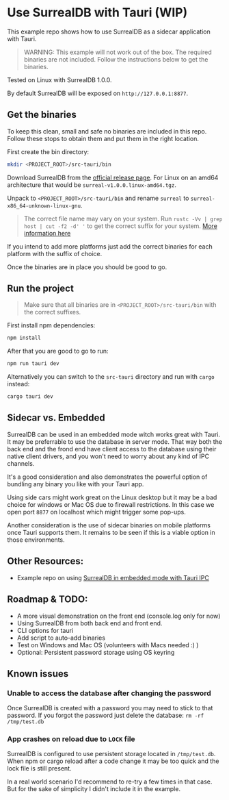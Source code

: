 # Use SurrealDB with Tauri (WIP)

This example repo shows how to use SurrealDB as a sidecar application with Tauri.

> WARNING: This example will not work out of the box. The required binaries are not included. Follow the instructions
> below to get the binaries.

Tested on Linux with SurrealDB 1.0.0.

By default SurrealDB will be exposed on `http://127.0.0.1:8877`.

## Get the binaries

To keep this clean, small and safe no binaries are included in this repo. Follow these stops to obtain them and put them
in the right location.

First create the bin directory:

```bash
mkdir <PROJECT_ROOT>/src-tauri/bin
```

Download SurrealDB from the [official release page](https://github.com/surrealdb/surrealdb/releases). For Linux on an
amd64 architecture that would be `surreal-v1.0.0.linux-amd64.tgz`.

Unpack to `<PROJECT_ROOT>/src-tauri/bin` and rename `surreal` to `surreal-x86_64-unknown-linux-gnu`.

> The correct file name may vary on your system. Run `rustc -Vv | grep host | cut -f2 -d' '` to get the correct suffix
> for your system. [More information here](https://tauri.app/v1/guides/building/sidecar/)

If you intend to add more platforms just add the correct binaries for each platform with the suffix of choice.

Once the binaries are in place you should be good to go.

## Run the project

> Make sure that all binaries are in `<PROJECT_ROOT>/src-tauri/bin` with the correct suffixes.

First install npm dependencies:

```bash
npm install
```

After that you are good to go to run:

```bash
npm run tauri dev
```

Alternatively you can switch to the `src-tauri` directory and run with `cargo` instead:

```bash
cargo tauri dev
```

## Sidecar vs. Embedded

SurrealDB can be used in an embedded mode witch works great with Tauri. It may be preferrable to use the database
in server mode. That way both the back end and the frond end have client access to the database using their
native client drivers, and you won't need to worry about any kind of IPC channels.

It's a good consideration and also demonstrates the powerful option of bundling any binary you like with your Tauri app.

Using side cars might work great on the Linux desktop but it may be a bad choice for windows or Mac OS due to firewall
restrictions. In this case we open port `8877` on localhost which might trigger some pop-ups.

Another consideration is the use of sidecar binaries on mobile platforms once Tauri supports them. It remains to be
seen if this is a viable option in those environments.

## Other Resources:

* Example repo on using [SurrealDB in embedded mode with Tauri IPC](https://github.com/reymom/surrealdb-starter-taurikit)

## Roadmap & TODO:

* A more visual demonstration on the front end (console.log only for now)
* Using SurrealDB from both back end and front end.
* CLI options for tauri
* Add script to auto-add binaries
* Test on Windows and Mac OS (volunteers with Macs needed :) )
* Optional: Persistent password storage using OS keyring

## Known issues

### Unable to access the database after changing the password

Once SurrealDB is created with a password you may need to stick to that password. If you forgot the password just delete
the database: `rm -rf /tmp/test.db`

### App crashes on reload due to `LOCK` file

SurrealDB is configured to use persistent storage located in `/tmp/test.db`. When npm or cargo reload after a code
change it may be too quick and the lock file is still present.

In a real world scenario I'd recommend to re-try a few times in that case. But for the sake of simplicity I didn't
include it in the example.
